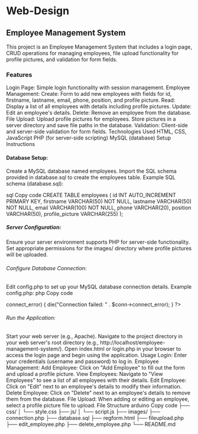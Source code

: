 # Web-Design
## Employee Management System
This project is an Employee Management System that includes a login page, CRUD operations for managing employees, file upload functionality for profile pictures, and validation for form fields.
### Features
Login Page:
Simple login functionality with session management.
Employee Management:
Create: Form to add new employees with fields for id, firstname, lastname, email, phone, position, and profile picture.
Read: Display a list of all employees with details including profile pictures.
Update: Edit an employee's details.
Delete: Remove an employee from the database.
File Upload:
Upload profile pictures for employees.
Store pictures in a server directory and save file paths in the database.
Validation:
Client-side and server-side validation for form fields.
Technologies Used
HTML, CSS, JavaScript
PHP (for server-side scripting)
MySQL (database)
Setup Instructions
#### Database Setup:

Create a MySQL database named employees.
Import the SQL schema provided in database.sql to create the employees table.
Example SQL schema (database.sql):

sql
Copy code
CREATE TABLE employees (
    id INT AUTO_INCREMENT PRIMARY KEY,
    firstname VARCHAR(50) NOT NULL,
    lastname VARCHAR(50) NOT NULL,
    email VARCHAR(100) NOT NULL,
    phone VARCHAR(20),
    position VARCHAR(50),
    profile_picture VARCHAR(255)
);
##### Server Configuration:

Ensure your server environment supports PHP for server-side functionality.
Set appropriate permissions for the images/ directory where profile pictures will be uploaded.

###### Configure Database Connection:

Edit config.php to set up your MySQL database connection details.
Example config.php:
php
Copy code
<?php
$servername = "localhost";
$username = "root";
$password = "";
$dbname = "employees";

// Create connection
$conn = new mysqli($servername, $username, $password, $dbname);

// Check connection
if ($conn->connect_error) {
    die("Connection failed: " . $conn->connect_error);
}
?>

###### Run the Application:

Start your web server (e.g., Apache).
Navigate to the project directory in your web server's root directory (e.g., http://localhost/employee-management-system/).
Open index.html or login.php in your browser to access the login page and begin using the application.
Usage
Login:
Enter your credentials (username and password) to log in.
Employee Management:
Add Employee: Click on "Add Employee" to fill out the form and upload a profile picture.
View Employees: Navigate to "View Employees" to see a list of all employees with their details.
Edit Employee: Click on "Edit" next to an employee's details to modify their information.
Delete Employee: Click on "Delete" next to an employee's details to remove them from the database.
File Upload:
When adding or editing an employee, select a profile picture file to upload.
File Structure
arduino
Copy code
├── css/
│   └── style.css
├── js/
│   └── script.js
├── images/
├── connection.php
├── database.sql
├── regform.html
├── fileupload.php
├── edit_employee.php
├── delete_employee.php
└── README.md
